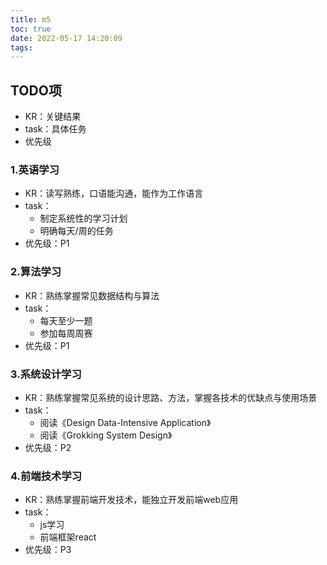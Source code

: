 ```yaml
---
title: m5
toc: true
date: 2022-05-17 14:20:09
tags:
---
```


## TODO项

- KR：关键结果
- task：具体任务
- 优先级

### 1.英语学习

- KR：读写熟练，口语能沟通，能作为工作语言
- task：
  - 制定系统性的学习计划
  - 明确每天/周的任务
- 优先级：P1

### 2.算法学习

- KR：熟练掌握常见数据结构与算法
- task：
  - 每天至少一题
  - 参加每周周赛
- 优先级：P1

### 3.系统设计学习

- KR：熟练掌握常见系统的设计思路、方法，掌握各技术的优缺点与使用场景
- task：
  - 阅读《Design Data-Intensive Application》
  - 阅读《Grokking System Design》
- 优先级：P2

### 4.前端技术学习

- KR：熟练掌握前端开发技术，能独立开发前端web应用
- task：
  - js学习
  - 前端框架react
- 优先级：P3
